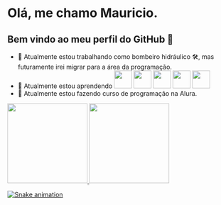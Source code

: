 # Olá, me chamo Mauricio.
## Bem vindo ao meu perfil do GitHub 👋
<!--
**Maumagsan/Maumagsan** is a ✨ _special_ ✨ repository because its `README.md` (this file) appears on your GitHub profile.

Here are some ideas to get you started:

- 🔭 I’m currently working on ...
- 🌱 I’m currently learning ...
- 👯 I’m looking to collaborate on ...
- 🤔 I’m looking for help with ...
- 💬 Ask me about ...
- 📫 How to reach me: ...
- 😄 Pronouns: ...
- ⚡ Fun fact: ...
-->
- 🔭 Atualmente estou trabalhando como bombeiro hidráulico 🛠, mas futuramente irei migrar para a área da programação.
- 🌱 Atualmente estou aprendendo <img loading="lazy" src="https://cdn.jsdelivr.net/gh/devicons/devicon@latest/icons/html5/html5-plain-wordmark.svg" width="40" height="40"/> <img loading="lazy" src="https://cdn.jsdelivr.net/gh/devicons/devicon@latest/icons/css3/css3-plain-wordmark.svg" width="40" height="40"/> <img loading="lazy" src="https://cdn.jsdelivr.net/gh/devicons/devicon@latest/icons/javascript/javascript-original.svg" width="40" height="40"/>
 <img loading="lazy" src="https://cdn.jsdelivr.net/gh/devicons/devicon/icons/git/git-original.svg" width="40" height="40"/> <img loading="lazy" src="https://cdn.jsdelivr.net/gh/devicons/devicon@latest/icons/github/github-original.svg" width="40" height="40"/>
 - 🤔 Atualmente estou fazendo curso de programação na Alura.

<div>
<a href="https://github.com/Maumagsan">
<img loading="lazy" height="180em" src="https://github-readme-stats.vercel.app/api/top-langs/?username=Maumagsan&layout=compact&langs_count=7&theme=dracula"/>
<img loading="lazy" height="180em" src="https://github-readme-stats.vercel.app/api?username=Maumagsan&show_icons=true&theme=dracula&include_all_commits=true&count_private=true"/>
</div>

![Snake animation](https://github.com/Maumagsan/Maumagsan/blob/output/github-contribution-grid-snake.svg)
